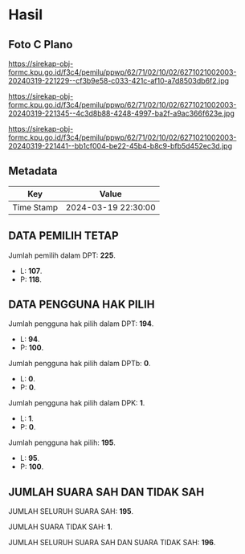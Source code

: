# Hasil

## Foto C Plano

https://sirekap-obj-formc.kpu.go.id/f3c4/pemilu/ppwp/62/71/02/10/02/6271021002003-20240319-221229--cf3b9e58-c033-421c-af10-a7d8503db6f2.jpg

https://sirekap-obj-formc.kpu.go.id/f3c4/pemilu/ppwp/62/71/02/10/02/6271021002003-20240319-221345--4c3d8b88-4248-4997-ba2f-a9ac366f623e.jpg

https://sirekap-obj-formc.kpu.go.id/f3c4/pemilu/ppwp/62/71/02/10/02/6271021002003-20240319-221441--bb1cf004-be22-45b4-b8c9-bfb5d452ec3d.jpg


## Metadata

| Key        | Value               |
| ---------- | ------------------- |
| Time Stamp | 2024-03-19 22:30:00 |


## DATA PEMILIH TETAP

Jumlah pemilih dalam DPT: **225**.
 * L: **107**.
 * P: **118**.

## DATA PENGGUNA HAK PILIH

Jumlah pengguna hak pilih dalam DPT: **194**.
 * L: **94**.
 * P: **100**.

Jumlah pengguna hak pilih dalam DPTb: **0**.
 * L: **0**.
 * P: **0**.

Jumlah pengguna hak pilih dalam DPK: **1**.
 * L: **1**.
 * P: **0**.

Jumlah pengguna hak pilih: **195**.
 * L: **95**.
 * P: **100**.

## JUMLAH SUARA SAH DAN TIDAK SAH

JUMLAH SELURUH SUARA SAH: **195**.

JUMLAH SUARA TIDAK SAH: **1**.

JUMLAH SELURUH SUARA SAH DAN SUARA TIDAK SAH: **196**.


